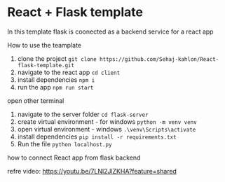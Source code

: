 # React + Flask template

In this template flask is coonected as a backend service for a react app

How to use the teamplate

1. clone the project
   `git clone https://github.com/Sehaj-kahlon/React-flask-template.git`
2. navigate to the react app
    `cd client`
3. install dependencies
   `npm i`
4. run the app
   `npm run start`

open other terminal

1. navigate to the server folder
   `cd flask-server `
2. create virtual environment - for windows
   `python -m venv venv`
3. open virtual environment - windows
   `.\venv\Scripts\activate`
4. install dependencies
   `pip install -r requirements.txt`
5. Run the file
   `python localhost.py`

how to connect React app from flask backend

refre video: https://youtu.be/7LNl2JlZKHA?feature=shared
